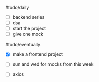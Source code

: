 #todo/daily 
- [ ] backend series
- [ ] dsa
- [ ] start the project 
- [ ] give one mock

#todo/eventually
- [x] make a frontend project
- [ ] sun and wed for mocks from this week
- [ ] axios





